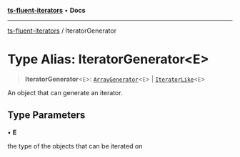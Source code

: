 [**ts-fluent-iterators**](../README.md) • **Docs**

---

[ts-fluent-iterators](../README.md) / IteratorGenerator

# Type Alias: IteratorGenerator\<E\>

> **IteratorGenerator**\<`E`\>: [`ArrayGenerator`](../interfaces/ArrayGenerator.md)\<`E`\> \| [`IteratorLike`](IteratorLike.md)\<`E`\>

An object that can generate an iterator.

## Type Parameters

• **E**

the type of the objects that can be iterated on
